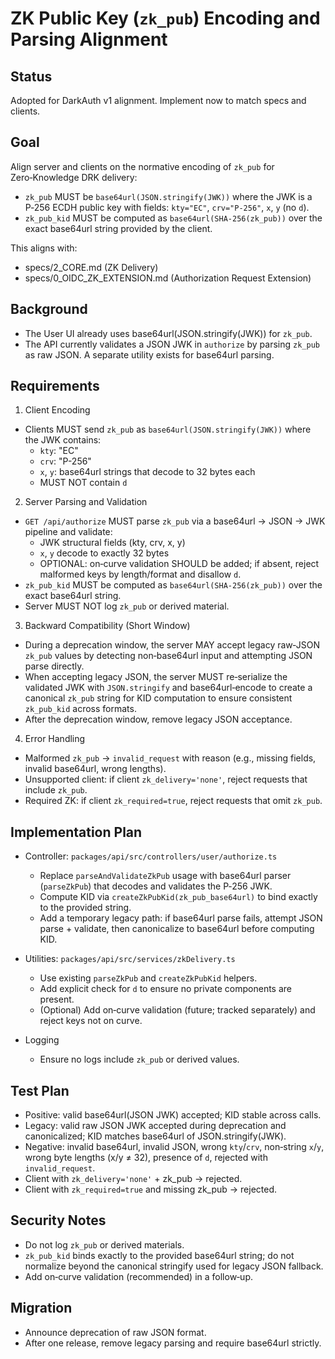 # ZK Public Key (`zk_pub`) Encoding and Parsing Alignment

## Status

Adopted for DarkAuth v1 alignment. Implement now to match specs and clients.

## Goal

Align server and clients on the normative encoding of `zk_pub` for Zero‑Knowledge DRK delivery:
- `zk_pub` MUST be `base64url(JSON.stringify(JWK))` where the JWK is a P‑256 ECDH public key with fields: `kty="EC"`, `crv="P-256"`, `x`, `y` (no `d`).
- `zk_pub_kid` MUST be computed as `base64url(SHA‑256(zk_pub))` over the exact base64url string provided by the client.

This aligns with:
- specs/2_CORE.md (ZK Delivery)
- specs/0_OIDC_ZK_EXTENSION.md (Authorization Request Extension)

## Background

- The User UI already uses base64url(JSON.stringify(JWK)) for `zk_pub`.
- The API currently validates a JSON JWK in `authorize` by parsing `zk_pub` as raw JSON. A separate utility exists for base64url parsing.

## Requirements

1) Client Encoding
- Clients MUST send `zk_pub` as `base64url(JSON.stringify(JWK))` where the JWK contains:
  - `kty`: "EC"
  - `crv`: "P-256"
  - `x`, `y`: base64url strings that decode to 32 bytes each
  - MUST NOT contain `d`

2) Server Parsing and Validation
- `GET /api/authorize` MUST parse `zk_pub` via a base64url → JSON → JWK pipeline and validate:
  - JWK structural fields (kty, crv, x, y)
  - `x`, `y` decode to exactly 32 bytes
  - OPTIONAL: on‑curve validation SHOULD be added; if absent, reject malformed keys by length/format and disallow `d`.
- `zk_pub_kid` MUST be computed as `base64url(SHA‑256(zk_pub))` over the exact base64url string.
- Server MUST NOT log `zk_pub` or derived material.

3) Backward Compatibility (Short Window)
- During a deprecation window, the server MAY accept legacy raw‑JSON `zk_pub` values by detecting non‑base64url input and attempting JSON parse directly.
- When accepting legacy JSON, the server MUST re‑serialize the validated JWK with `JSON.stringify` and base64url‑encode to create a canonical `zk_pub` string for KID computation to ensure consistent `zk_pub_kid` across formats.
- After the deprecation window, remove legacy JSON acceptance.

4) Error Handling
- Malformed `zk_pub` → `invalid_request` with reason (e.g., missing fields, invalid base64url, wrong lengths).
- Unsupported client: if client `zk_delivery='none'`, reject requests that include `zk_pub`.
- Required ZK: if client `zk_required=true`, reject requests that omit `zk_pub`.

## Implementation Plan

- Controller: `packages/api/src/controllers/user/authorize.ts`
  - Replace `parseAndValidateZkPub` usage with base64url parser (`parseZkPub`) that decodes and validates the P‑256 JWK.
  - Compute KID via `createZkPubKid(zk_pub_base64url)` to bind exactly to the provided string.
  - Add a temporary legacy path: if base64url parse fails, attempt JSON parse + validate, then canonicalize to base64url before computing KID.

- Utilities: `packages/api/src/services/zkDelivery.ts`
  - Use existing `parseZkPub` and `createZkPubKid` helpers.
  - Add explicit check for `d` to ensure no private components are present.
  - (Optional) Add on‑curve validation (future; tracked separately) and reject keys not on curve.

- Logging
  - Ensure no logs include `zk_pub` or derived values.

## Test Plan

- Positive: valid base64url(JSON JWK) accepted; KID stable across calls.
- Legacy: valid raw JSON JWK accepted during deprecation and canonicalized; KID matches base64url of JSON.stringify(JWK).
- Negative: invalid base64url, invalid JSON, wrong `kty`/`crv`, non‑string `x`/`y`, wrong byte lengths (x/y ≠ 32), presence of `d`, rejected with `invalid_request`.
- Client with `zk_delivery='none'` + zk_pub → rejected.
- Client with `zk_required=true` and missing zk_pub → rejected.

## Security Notes

- Do not log `zk_pub` or derived materials.
- `zk_pub_kid` binds exactly to the provided base64url string; do not normalize beyond the canonical stringify used for legacy JSON fallback.
- Add on‑curve validation (recommended) in a follow‑up.

## Migration

- Announce deprecation of raw JSON format.
- After one release, remove legacy parsing and require base64url strictly.

